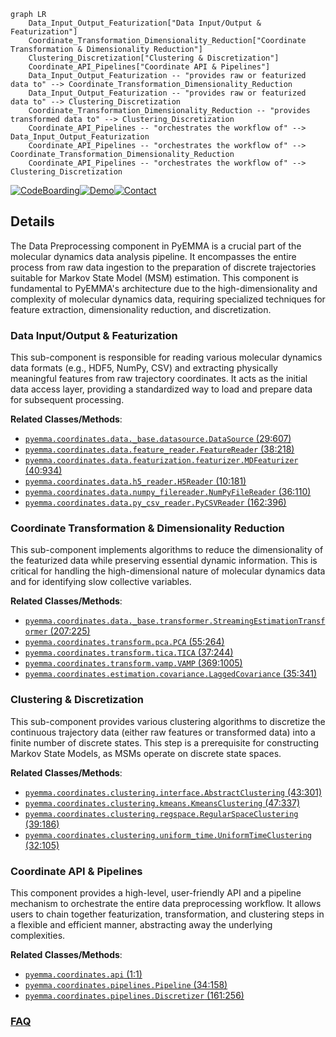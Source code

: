 ```mermaid
graph LR
    Data_Input_Output_Featurization["Data Input/Output & Featurization"]
    Coordinate_Transformation_Dimensionality_Reduction["Coordinate Transformation & Dimensionality Reduction"]
    Clustering_Discretization["Clustering & Discretization"]
    Coordinate_API_Pipelines["Coordinate API & Pipelines"]
    Data_Input_Output_Featurization -- "provides raw or featurized data to" --> Coordinate_Transformation_Dimensionality_Reduction
    Data_Input_Output_Featurization -- "provides raw or featurized data to" --> Clustering_Discretization
    Coordinate_Transformation_Dimensionality_Reduction -- "provides transformed data to" --> Clustering_Discretization
    Coordinate_API_Pipelines -- "orchestrates the workflow of" --> Data_Input_Output_Featurization
    Coordinate_API_Pipelines -- "orchestrates the workflow of" --> Coordinate_Transformation_Dimensionality_Reduction
    Coordinate_API_Pipelines -- "orchestrates the workflow of" --> Clustering_Discretization
```

[![CodeBoarding](https://img.shields.io/badge/Generated%20by-CodeBoarding-9cf?style=flat-square)](https://github.com/CodeBoarding/CodeBoarding)[![Demo](https://img.shields.io/badge/Try%20our-Demo-blue?style=flat-square)](https://www.codeboarding.org/demo)[![Contact](https://img.shields.io/badge/Contact%20us%20-%20contact@codeboarding.org-lightgrey?style=flat-square)](mailto:contact@codeboarding.org)

## Details

The Data Preprocessing component in PyEMMA is a crucial part of the molecular dynamics data analysis pipeline. It encompasses the entire process from raw data ingestion to the preparation of discrete trajectories suitable for Markov State Model (MSM) estimation. This component is fundamental to PyEMMA's architecture due to the high-dimensionality and complexity of molecular dynamics data, requiring specialized techniques for feature extraction, dimensionality reduction, and discretization.

### Data Input/Output & Featurization
This sub-component is responsible for reading various molecular dynamics data formats (e.g., HDF5, NumPy, CSV) and extracting physically meaningful features from raw trajectory coordinates. It acts as the initial data access layer, providing a standardized way to load and prepare data for subsequent processing.


**Related Classes/Methods**:

- <a href="https://github.com/markovmodel/pyemma/blob/devel/pyemma/coordinates/data/_base/datasource.py#L29-L607" target="_blank" rel="noopener noreferrer">`pyemma.coordinates.data._base.datasource.DataSource` (29:607)</a>
- <a href="https://github.com/markovmodel/pyemma/blob/devel/pyemma/coordinates/data/feature_reader.py#L38-L218" target="_blank" rel="noopener noreferrer">`pyemma.coordinates.data.feature_reader.FeatureReader` (38:218)</a>
- <a href="https://github.com/markovmodel/pyemma/blob/devel/pyemma/coordinates/data/featurization/featurizer.py#L40-L934" target="_blank" rel="noopener noreferrer">`pyemma.coordinates.data.featurization.featurizer.MDFeaturizer` (40:934)</a>
- <a href="https://github.com/markovmodel/pyemma/blob/devel/pyemma/coordinates/data/h5_reader.py#L10-L181" target="_blank" rel="noopener noreferrer">`pyemma.coordinates.data.h5_reader.H5Reader` (10:181)</a>
- <a href="https://github.com/markovmodel/pyemma/blob/devel/pyemma/coordinates/data/numpy_filereader.py#L36-L110" target="_blank" rel="noopener noreferrer">`pyemma.coordinates.data.numpy_filereader.NumPyFileReader` (36:110)</a>
- <a href="https://github.com/markovmodel/pyemma/blob/devel/pyemma/coordinates/data/py_csv_reader.py#L162-L396" target="_blank" rel="noopener noreferrer">`pyemma.coordinates.data.py_csv_reader.PyCSVReader` (162:396)</a>


### Coordinate Transformation & Dimensionality Reduction
This sub-component implements algorithms to reduce the dimensionality of the featurized data while preserving essential dynamic information. This is critical for handling the high-dimensional nature of molecular dynamics data and for identifying slow collective variables.


**Related Classes/Methods**:

- <a href="https://github.com/markovmodel/pyemma/blob/devel/pyemma/coordinates/data/_base/transformer.py#L207-L225" target="_blank" rel="noopener noreferrer">`pyemma.coordinates.data._base.transformer.StreamingEstimationTransformer` (207:225)</a>
- <a href="https://github.com/markovmodel/pyemma/blob/devel/pyemma/coordinates/transform/pca.py#L55-L264" target="_blank" rel="noopener noreferrer">`pyemma.coordinates.transform.pca.PCA` (55:264)</a>
- <a href="https://github.com/markovmodel/pyemma/blob/devel/pyemma/coordinates/transform/tica.py#L37-L244" target="_blank" rel="noopener noreferrer">`pyemma.coordinates.transform.tica.TICA` (37:244)</a>
- <a href="https://github.com/markovmodel/pyemma/blob/devel/pyemma/coordinates/transform/vamp.py#L369-L1005" target="_blank" rel="noopener noreferrer">`pyemma.coordinates.transform.vamp.VAMP` (369:1005)</a>
- <a href="https://github.com/markovmodel/pyemma/blob/devel/pyemma/coordinates/estimation/covariance.py#L35-L341" target="_blank" rel="noopener noreferrer">`pyemma.coordinates.estimation.covariance.LaggedCovariance` (35:341)</a>


### Clustering & Discretization
This sub-component provides various clustering algorithms to discretize the continuous trajectory data (either raw features or transformed data) into a finite number of discrete states. This step is a prerequisite for constructing Markov State Models, as MSMs operate on discrete state spaces.


**Related Classes/Methods**:

- <a href="https://github.com/markovmodel/pyemma/blob/devel/pyemma/coordinates/clustering/interface.py#L43-L301" target="_blank" rel="noopener noreferrer">`pyemma.coordinates.clustering.interface.AbstractClustering` (43:301)</a>
- <a href="https://github.com/markovmodel/pyemma/blob/devel/pyemma/coordinates/clustering/kmeans.py#L47-L337" target="_blank" rel="noopener noreferrer">`pyemma.coordinates.clustering.kmeans.KmeansClustering` (47:337)</a>
- <a href="https://github.com/markovmodel/pyemma/blob/devel/pyemma/coordinates/clustering/regspace.py#L39-L186" target="_blank" rel="noopener noreferrer">`pyemma.coordinates.clustering.regspace.RegularSpaceClustering` (39:186)</a>
- <a href="https://github.com/markovmodel/pyemma/blob/devel/pyemma/coordinates/clustering/uniform_time.py#L32-L105" target="_blank" rel="noopener noreferrer">`pyemma.coordinates.clustering.uniform_time.UniformTimeClustering` (32:105)</a>


### Coordinate API & Pipelines
This component provides a high-level, user-friendly API and a pipeline mechanism to orchestrate the entire data preprocessing workflow. It allows users to chain together featurization, transformation, and clustering steps in a flexible and efficient manner, abstracting away the underlying complexities.


**Related Classes/Methods**:

- <a href="https://github.com/markovmodel/pyemma/blob/devel/pyemma/coordinates/api.py#L1-L1" target="_blank" rel="noopener noreferrer">`pyemma.coordinates.api` (1:1)</a>
- <a href="https://github.com/markovmodel/pyemma/blob/devel/pyemma/coordinates/pipelines.py#L34-L158" target="_blank" rel="noopener noreferrer">`pyemma.coordinates.pipelines.Pipeline` (34:158)</a>
- <a href="https://github.com/markovmodel/pyemma/blob/devel/pyemma/coordinates/pipelines.py#L161-L256" target="_blank" rel="noopener noreferrer">`pyemma.coordinates.pipelines.Discretizer` (161:256)</a>




### [FAQ](https://github.com/CodeBoarding/GeneratedOnBoardings/tree/main?tab=readme-ov-file#faq)